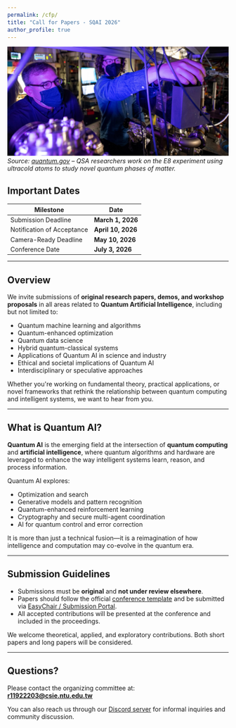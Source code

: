 ```yaml
---
permalink: /cfp/
title: "Call for Papers - SQAI 2026"
author_profile: true
---
```


![Quantum Computer](/images/quantumcomputer.jpg)
*Source: [quantum.gov](https://www.quantum.gov/quantum-image-gallery/) – QSA researchers work on the E8 experiment using ultracold atoms to study novel quantum phases of matter.*

## Important Dates

| Milestone | Date |
|-----------|------|
| Submission Deadline | **March 1, 2026** |
| Notification of Acceptance | **April 10, 2026** |
| Camera-Ready Deadline | **May 10, 2026** |
| Conference Date | **July 3, 2026** |

---

## Overview

We invite submissions of **original research papers, demos, and workshop proposals** in all areas related to **Quantum Artificial Intelligence**, including but not limited to:

- Quantum machine learning and algorithms  
- Quantum-enhanced optimization  
- Quantum data science  
- Hybrid quantum-classical systems  
- Applications of Quantum AI in science and industry  
- Ethical and societal implications of Quantum AI  
- Interdisciplinary or speculative approaches  

Whether you're working on fundamental theory, practical applications, or novel frameworks that rethink the relationship between quantum computing and intelligent systems, we want to hear from you.

---

## What is Quantum AI?

**Quantum AI** is the emerging field at the intersection of **quantum computing** and **artificial intelligence**, where quantum algorithms and hardware are leveraged to enhance the way intelligent systems learn, reason, and process information.

Quantum AI explores:
- Optimization and search  
- Generative models and pattern recognition  
- Quantum-enhanced reinforcement learning  
- Cryptography and secure multi-agent coordination  
- AI for quantum control and error correction  

It is more than just a technical fusion—it is a reimagination of how intelligence and computation may co-evolve in the quantum era.

---

## Submission Guidelines

- Submissions must be **original** and **not under review elsewhere**.
- Papers should follow the official [conference template](#) and be submitted via [EasyChair / Submission Portal](#).
- All accepted contributions will be presented at the conference and included in the proceedings.

We welcome theoretical, applied, and exploratory contributions. Both short papers and long papers will be considered.

---

## Questions?

Please contact the organizing committee at:  
**[r11922203@csie.ntu.edu.tw](mailto:r11922203@csie.ntu.edu.tw)**

You can also reach us through our [Discord server](https://discord.gg/YhJNBApW8v#) for informal inquiries and community discussion.